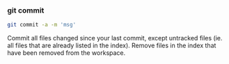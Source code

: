 ###  git commit

```bash
git commit -a -m 'msg'
```

Commit all files changed since your last commit, except untracked files (ie. all files that are already listed in the index). Remove files in the index that have been removed from the workspace.